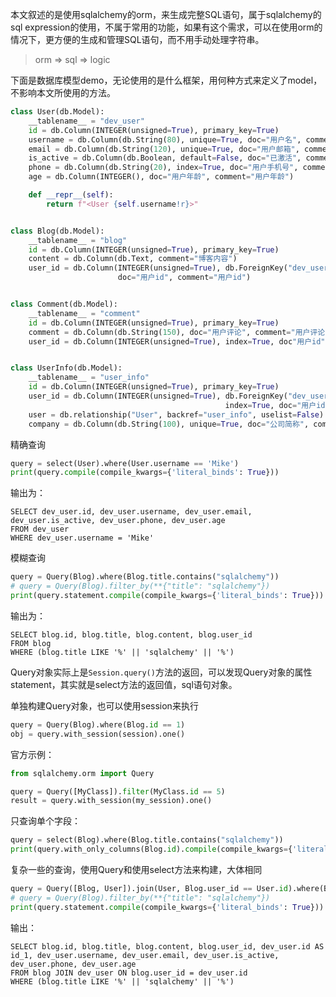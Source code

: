 本文叙述的是使用sqlalchemy的orm，来生成完整SQL语句，属于sqlalchemy的sql expression的使用，不属于常用的功能，如果有这个需求，可以在使用orm的情况下，更方便的生成和管理SQL语句，而不用手动处理字符串。

> orm => sql => logic

下面是数据库模型demo，无论使用的是什么框架，用何种方式来定义了model，不影响本文所使用的方法。

```python
class User(db.Model):
    __tablename__ = "dev_user"
    id = db.Column(INTEGER(unsigned=True), primary_key=True)
    username = db.Column(db.String(80), unique=True, doc="用户名", comment="用户id")
    email = db.Column(db.String(120), unique=True, doc="用户邮箱", comment="用户邮箱")
    is_active = db.Column(db.Boolean, default=False, doc="已激活", comment="是否已激活")
    phone = db.Column(db.String(20), index=True, doc="用户手机号", comment="用户手机号")
    age = db.Column(INTEGER(), doc="用户年龄", comment="用户年龄")

    def __repr__(self):
        return f"<User {self.username!r}>"


class Blog(db.Model):
    __tablename__ = "blog"
    id = db.Column(INTEGER(unsigned=True), primary_key=True)
    content = db.Column(db.Text, comment="博客内容")
    user_id = db.Column(INTEGER(unsigned=True), db.ForeignKey("dev_user.id"), index=True,
                        doc="用户id", comment="用户id")


class Comment(db.Model):
    __tablename__ = "comment"
    id = db.Column(INTEGER(unsigned=True), primary_key=True)
    comment = db.Column(db.String(150), doc="用户评论", comment="用户评论")
    user_id = db.Column(INTEGER(unsigned=True), index=True, doc"用户id", comment="用户id")


class UserInfo(db.Model):
    __tablename__ = "user_info"
    id = db.Column(INTEGER(unsigned=True), primary_key=True)
    user_id = db.Column(INTEGER(unsigned=True), db.ForeignKey("dev_user.id"),
												index=True, doc="用户id", comment="用户id",)
    user = db.relationship("User", backref="user_info", uselist=False)
    company = db.Column(db.String(100), unique=True, doc="公司简称", comment="公司简称")
```

精确查询
```python
query = select(User).where(User.username == 'Mike')
print(query.compile(compile_kwargs={'literal_binds': True}))
```

输出为：
```shell
SELECT dev_user.id, dev_user.username, dev_user.email, dev_user.is_active, dev_user.phone, dev_user.age 
FROM dev_user 
WHERE dev_user.username = 'Mike'
```

模糊查询

```python
query = Query(Blog).where(Blog.title.contains("sqlalchemy"))
# query = Query(Blog).filter_by(**{"title": "sqlalchemy"})
print(query.statement.compile(compile_kwargs={'literal_binds': True}))
```

输出为：

```shell
SELECT blog.id, blog.title, blog.content, blog.user_id 
FROM blog 
WHERE (blog.title LIKE '%' || 'sqlalchemy' || '%')
```

Query对象实际上是`Session.query()`方法的返回，可以发现Query对象的属性statement，其实就是select方法的返回值，sql语句对象。

单独构建Query对象，也可以使用session来执行

```python
query = Query(Blog).where(Blog.id == 1)
obj = query.with_session(session).one()
```

官方示例：

```python
from sqlalchemy.orm import Query

query = Query([MyClass]).filter(MyClass.id == 5)
result = query.with_session(my_session).one()
```

只查询单个字段：

```python
query = select(Blog).where(Blog.title.contains("sqlalchemy"))
print(query.with_only_columns(Blog.id).compile(compile_kwargs={'literal_binds': True}))
```

复杂一些的查询，使用Query和使用select方法来构建，大体相同

```python
query = Query([Blog, User]).join(User, Blog.user_id == User.id).where(Blog.title.contains("sqlalchemy"))
# query = Query(Blog).filter_by(**{"title": "sqlalchemy"})
print(query.statement.compile(compile_kwargs={'literal_binds': True}))
```

输出：
```shell
SELECT blog.id, blog.title, blog.content, blog.user_id, dev_user.id AS id_1, dev_user.username, dev_user.email, dev_user.is_active, dev_user.phone, dev_user.age 
FROM blog JOIN dev_user ON blog.user_id = dev_user.id 
WHERE (blog.title LIKE '%' || 'sqlalchemy' || '%')
```